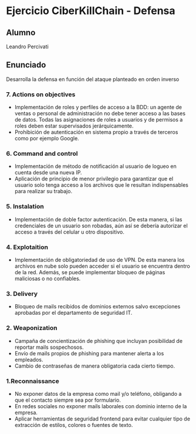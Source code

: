 # Ejercicio CiberKillChain - Defensa

## Alumno

Leandro Percivati

## Enunciado

Desarrolla la defensa en función del ataque planteado en orden inverso

### 7. Actions on objectives
- Implementación de roles y perfiles de acceso a la BDD: un agente de ventas o personal de administración no debe tener acceso a las bases de datos. Todas las asignaciones de roles a usuarios y de permisos a roles deben estar supervisados jerárquicamente.
- Prohibición de autenticación en sistema propio a través de terceros como por ejemplo Google.

### 6. Command and control
- Implementación de método de notificación al usuario de logueo en cuenta desde una nueva IP.
- Aplicación de principio de menor privilegio para garantizar que el usuario solo tenga acceso a los archivos que le resultan indispensables para realizar su trabajo.

### 5. Instalation
- Implementación de doble factor autenticación. De esta manera, si las credenciales de un usuario son robadas, aún así se debería autorizar el acceso a través del celular u otro dispositivo.

### 4. Explotaition
- Implementación de obligatoriedad de uso de VPN. De esta manera los archivos en nube solo pueden acceder si el usuario se encuentra dentro de la red. Además, se puede implementar bloqueo de páginas maliciosas o no confiables.

### 3. Delivery
- Bloqueo de mails recibidos de dominios externos salvo excepciones aprobadas por el departamento de seguridad IT.

### 2. Weaponization
- Campaña de concientización de phishing que incluyan posibilidad de reportar mails sospechosos.
- Envío de mails propios de phishing para mantener alerta a los empleados.
- Cambio de contraseñas de manera obligatoria cada cierto tiempo.

### 1.Reconnaissance
- No exponer datos de la empresa como mail y/o teléfono, obligando a que el contacto siempre sea por formulario.
- En redes sociales no exponer mails laborales con dominio interno de la empresa.
- Aplicar herramientas de seguridad frontend para evitar cualquier tipo de extracción de estilos, colores o fuentes de texto.







